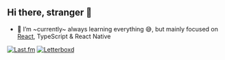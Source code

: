 ## Hi there, stranger 👋

- 🌱 I’m ~currently~ always learning everything 😅, but mainly focused on [React](https://epicreact.dev), TypeScript & React Native

[![Last.fm](https://lastfm-display.vercel.app/api/last-fm)](https://www.last.fm/user/brrianalexis)
[![Letterboxd](https://lastfm-display.vercel.app/api/letterboxd)](https://letterboxd.com/brrianalexis/)
